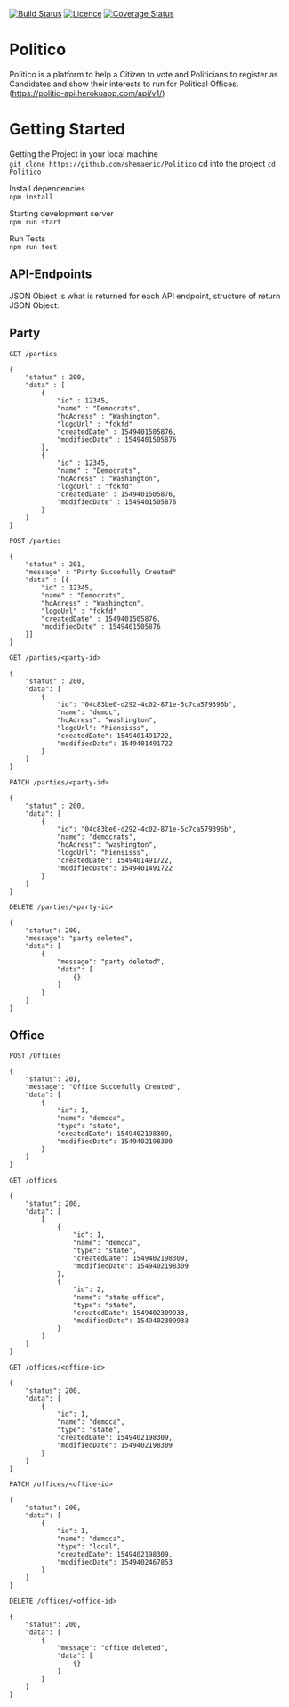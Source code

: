 [![Build Status](https://travis-ci.org/shemaeric/Politico.svg?branch=develop)](https://travis-ci.org/shemaeric/Politico)
[![Licence](https://img.shields.io/github/license/shemaeric/politico.svg?style=plastic)](https://img.shields.io/github/license/shemaeric/politico.svg?style=plastic)
[![Coverage Status](https://coveralls.io/repos/github/shemaeric/Politico/badge.svg?branch=chore-setup-coveralls-163682403)](https://coveralls.io/github/shemaeric/Politico?branch=chore-setup-coveralls-163682403)

# Politico
Politico is a platform to help a Citizen to vote and Politicians to register as Candidates and show their interests to run for Political Offices.(https://politic-api.herokuapp.com/api/v1/)

# Getting Started

Getting the Project in your local machine <br/>
`git clone https://github.com/shemaeric/Politico` cd into the project `cd Politico` 

Install dependencies <br/>
`npm install`

Starting development server <br/> 
`npm run start`

Run Tests <br/>
`npm run test`


## API-Endpoints
JSON Object is what is returned for each API endpoint, structure of return JSON Object:

## Party
`GET /parties`
```source-json
{
	"status" : 200,
	"data" : [
		{
			"id" : 12345,
			"name" : "Democrats",
			"hqAdress" : "Washington",
			"logoUrl" : "fdkfd"
			"createdDate" : 1549401505876,
			"modifiedDate" : 1549401505876
		},
		{
			"id" : 12345,
			"name" : "Democrats",
			"hqAdress" : "Washington",
			"logoUrl" : "fdkfd"
			"createdDate" : 1549401505876,
			"modifiedDate" : 1549401505876
		}
	]
}
```

`POST /parties`
```source-json
{
	"status" : 201,
	"message" : "Party Succefully Created"
	"data" : [{
		"id" : 12345,
		"name" : "Democrats",
		"hqAdress" : "Washington",
		"logoUrl" : "fdkfd"
		"createdDate" : 1549401505876,
		"modifiedDate" : 1549401505876
	}]
}
```

`GET /parties/<party-id>`
```source-json
{
	"status" : 200,
	"data": [
        {
            "id": "04c83be0-d292-4c02-871e-5c7ca579396b",
            "name": "democ",
            "hqAdress": "washington",
            "logoUrl": "hiensisss",
            "createdDate": 1549401491722,
            "modifiedDate": 1549401491722
        }
    ]
}
```

`PATCH /parties/<party-id>`
```source-json
{
	"status" : 200,
	"data": [
        {
            "id": "04c83be0-d292-4c02-871e-5c7ca579396b",
            "name": "democrats",
            "hqAdress": "washington",
            "logoUrl": "hiensisss",
            "createdDate": 1549401491722,
            "modifiedDate": 1549401491722
        }
    ]
}
```

`DELETE /parties/<party-id>`
```source-json
{
    "status": 200,
    "message": "party deleted",
    "data": [
        {
            "message": "party deleted",
            "data": [
                {}
            ]
        }
    ]
}
```

## Office
`POST /Offices`
```source-json
{
    "status": 201,
    "message": "Office Succefully Created",
    "data": [
        {
            "id": 1,
            "name": "democa",
            "type": "state",
            "createdDate": 1549402198309,
            "modifiedDate": 1549402198309
        }
    ]
}
```

`GET /offices`
```source-json
{
    "status": 200,
    "data": [
        [
            {
                "id": 1,
                "name": "democa",
                "type": "state",
                "createdDate": 1549402198309,
                "modifiedDate": 1549402198309
            },
            {
                "id": 2,
                "name": "state office",
                "type": "state",
                "createdDate": 1549402309933,
                "modifiedDate": 1549402309933
            }
        ]
    ]
}
```

`GET /offices/<office-id>`
```source-json
{
    "status": 200,
    "data": [
        {
            "id": 1,
            "name": "democa",
            "type": "state",
            "createdDate": 1549402198309,
            "modifiedDate": 1549402198309
        }
    ]
}
```

`PATCH /offices/<office-id>`
```source-json
{
    "status": 200,
    "data": [
        {
            "id": 1,
            "name": "democa",
            "type": "local",
            "createdDate": 1549402198309,
            "modifiedDate": 1549402467853
        }
    ]
}
```

`DELETE /offices/<office-id>`
```source-json
{
    "status": 200,
    "data": [
        {
            "message": "office deleted",
            "data": [
                {}
            ]
        }
    ]
}
```
